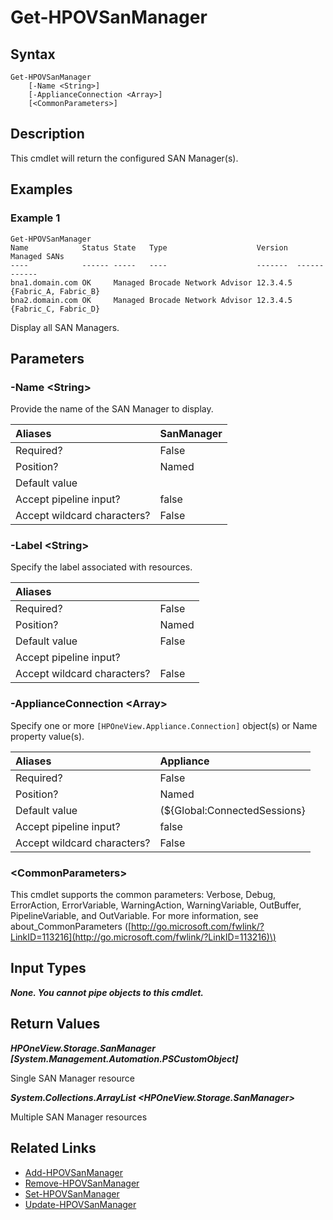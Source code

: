 ﻿---
description: Retrieve SAN Manager resource(s).
---

# Get-HPOVSanManager

## Syntax

```text
Get-HPOVSanManager
    [-Name <String>]
    [-ApplianceConnection <Array>]
    [<CommonParameters>]
```

## Description

This cmdlet will return the configured SAN Manager(s).

## Examples

###  Example 1 

```text
Get-HPOVSanManager
Name            Status State   Type                    Version  Managed SANs
----            ------ -----   ----                    -------  ------------
bna1.domain.com OK     Managed Brocade Network Advisor 12.3.4.5 {Fabric_A, Fabric_B}
bna2.domain.com OK     Managed Brocade Network Advisor 12.3.4.5 {Fabric_C, Fabric_D}

```

Display all SAN Managers.

## Parameters

### -Name &lt;String&gt;

Provide the name of the SAN Manager to display.

| Aliases | SanManager |
| :--- | :--- |
| Required? | False |
| Position? | Named |
| Default value |  |
| Accept pipeline input? | false |
| Accept wildcard characters? | False |

### -Label &lt;String&gt;

Specify the label associated with resources.

| Aliases |  |
| :--- | :--- |
| Required? | False |
| Position? | Named |
| Default value | False |
| Accept pipeline input? |  |
| Accept wildcard characters? | False |

### -ApplianceConnection &lt;Array&gt;

Specify one or more `[HPOneView.Appliance.Connection]` object(s) or Name property value(s).

| Aliases | Appliance |
| :--- | :--- |
| Required? | False |
| Position? | Named |
| Default value | (${Global:ConnectedSessions} | ? Default) |
| Accept pipeline input? | false |
| Accept wildcard characters? | False |

### &lt;CommonParameters&gt;

This cmdlet supports the common parameters: Verbose, Debug, ErrorAction, ErrorVariable, WarningAction, WarningVariable, OutBuffer, PipelineVariable, and OutVariable. For more information, see about\_CommonParameters \([http://go.microsoft.com/fwlink/?LinkID=113216](http://go.microsoft.com/fwlink/?LinkID=113216)\)

## Input Types

_**None.  You cannot pipe objects to this cmdlet.**_

## Return Values

_**HPOneView.Storage.SanManager [System.Management.Automation.PSCustomObject]**_

Single SAN Manager resource

_**System.Collections.ArrayList <HPOneView.Storage.SanManager>**_

Multiple SAN Manager resources

## Related Links

* [Add-HPOVSanManager](add-hpovsanmanager.md)
* [Remove-HPOVSanManager](remove-hpovsanmanager.md)
* [Set-HPOVSanManager](set-hpovsanmanager.md)
* [Update-HPOVSanManager](update-hpovsanmanager.md)

